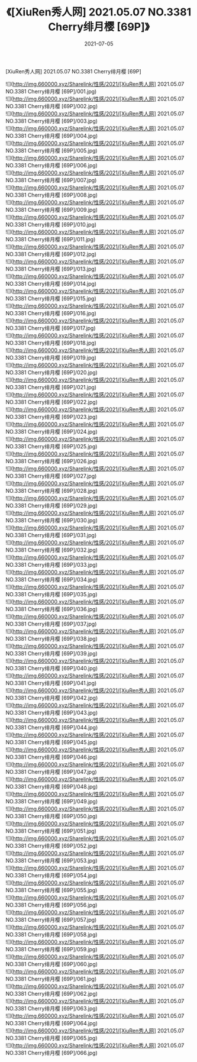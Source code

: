 ﻿---
layout: post
title:  《[XiuRen秀人网] 2021.05.07 NO.3381 Cherry绯月樱 [69P]》
date:   2021-07-05
img: http://img.660000.xyz/Sharelink/性感/2021/[XiuRen秀人网] 2021.05.07 NO.3381 Cherry绯月樱 [69P]/000.jpg
categories: [美女, 清纯, 唯美]
---

[XiuRen秀人网] 2021.05.07 NO.3381 Cherry绯月樱 [69P]

  ![](http://img.660000.xyz/Sharelink/性感/2021/[XiuRen秀人网] 2021.05.07 NO.3381 Cherry绯月樱 [69P]/001.jpg) <br> ![](http://img.660000.xyz/Sharelink/性感/2021/[XiuRen秀人网] 2021.05.07 NO.3381 Cherry绯月樱 [69P]/002.jpg) <br> ![](http://img.660000.xyz/Sharelink/性感/2021/[XiuRen秀人网] 2021.05.07 NO.3381 Cherry绯月樱 [69P]/003.jpg) <br> ![](http://img.660000.xyz/Sharelink/性感/2021/[XiuRen秀人网] 2021.05.07 NO.3381 Cherry绯月樱 [69P]/004.jpg) <br> ![](http://img.660000.xyz/Sharelink/性感/2021/[XiuRen秀人网] 2021.05.07 NO.3381 Cherry绯月樱 [69P]/005.jpg) <br> ![](http://img.660000.xyz/Sharelink/性感/2021/[XiuRen秀人网] 2021.05.07 NO.3381 Cherry绯月樱 [69P]/006.jpg) <br> ![](http://img.660000.xyz/Sharelink/性感/2021/[XiuRen秀人网] 2021.05.07 NO.3381 Cherry绯月樱 [69P]/007.jpg) <br> ![](http://img.660000.xyz/Sharelink/性感/2021/[XiuRen秀人网] 2021.05.07 NO.3381 Cherry绯月樱 [69P]/008.jpg) <br> ![](http://img.660000.xyz/Sharelink/性感/2021/[XiuRen秀人网] 2021.05.07 NO.3381 Cherry绯月樱 [69P]/009.jpg) <br> ![](http://img.660000.xyz/Sharelink/性感/2021/[XiuRen秀人网] 2021.05.07 NO.3381 Cherry绯月樱 [69P]/010.jpg) <br> ![](http://img.660000.xyz/Sharelink/性感/2021/[XiuRen秀人网] 2021.05.07 NO.3381 Cherry绯月樱 [69P]/011.jpg) <br> ![](http://img.660000.xyz/Sharelink/性感/2021/[XiuRen秀人网] 2021.05.07 NO.3381 Cherry绯月樱 [69P]/012.jpg) <br> ![](http://img.660000.xyz/Sharelink/性感/2021/[XiuRen秀人网] 2021.05.07 NO.3381 Cherry绯月樱 [69P]/013.jpg) <br> ![](http://img.660000.xyz/Sharelink/性感/2021/[XiuRen秀人网] 2021.05.07 NO.3381 Cherry绯月樱 [69P]/014.jpg) <br> ![](http://img.660000.xyz/Sharelink/性感/2021/[XiuRen秀人网] 2021.05.07 NO.3381 Cherry绯月樱 [69P]/015.jpg) <br> ![](http://img.660000.xyz/Sharelink/性感/2021/[XiuRen秀人网] 2021.05.07 NO.3381 Cherry绯月樱 [69P]/016.jpg) <br> ![](http://img.660000.xyz/Sharelink/性感/2021/[XiuRen秀人网] 2021.05.07 NO.3381 Cherry绯月樱 [69P]/017.jpg) <br> ![](http://img.660000.xyz/Sharelink/性感/2021/[XiuRen秀人网] 2021.05.07 NO.3381 Cherry绯月樱 [69P]/018.jpg) <br> ![](http://img.660000.xyz/Sharelink/性感/2021/[XiuRen秀人网] 2021.05.07 NO.3381 Cherry绯月樱 [69P]/019.jpg) <br> ![](http://img.660000.xyz/Sharelink/性感/2021/[XiuRen秀人网] 2021.05.07 NO.3381 Cherry绯月樱 [69P]/020.jpg) <br> ![](http://img.660000.xyz/Sharelink/性感/2021/[XiuRen秀人网] 2021.05.07 NO.3381 Cherry绯月樱 [69P]/021.jpg) <br> ![](http://img.660000.xyz/Sharelink/性感/2021/[XiuRen秀人网] 2021.05.07 NO.3381 Cherry绯月樱 [69P]/022.jpg) <br> ![](http://img.660000.xyz/Sharelink/性感/2021/[XiuRen秀人网] 2021.05.07 NO.3381 Cherry绯月樱 [69P]/023.jpg) <br> ![](http://img.660000.xyz/Sharelink/性感/2021/[XiuRen秀人网] 2021.05.07 NO.3381 Cherry绯月樱 [69P]/024.jpg) <br> ![](http://img.660000.xyz/Sharelink/性感/2021/[XiuRen秀人网] 2021.05.07 NO.3381 Cherry绯月樱 [69P]/025.jpg) <br> ![](http://img.660000.xyz/Sharelink/性感/2021/[XiuRen秀人网] 2021.05.07 NO.3381 Cherry绯月樱 [69P]/026.jpg) <br> ![](http://img.660000.xyz/Sharelink/性感/2021/[XiuRen秀人网] 2021.05.07 NO.3381 Cherry绯月樱 [69P]/027.jpg) <br> ![](http://img.660000.xyz/Sharelink/性感/2021/[XiuRen秀人网] 2021.05.07 NO.3381 Cherry绯月樱 [69P]/028.jpg) <br> ![](http://img.660000.xyz/Sharelink/性感/2021/[XiuRen秀人网] 2021.05.07 NO.3381 Cherry绯月樱 [69P]/029.jpg) <br> ![](http://img.660000.xyz/Sharelink/性感/2021/[XiuRen秀人网] 2021.05.07 NO.3381 Cherry绯月樱 [69P]/030.jpg) <br> ![](http://img.660000.xyz/Sharelink/性感/2021/[XiuRen秀人网] 2021.05.07 NO.3381 Cherry绯月樱 [69P]/031.jpg) <br> ![](http://img.660000.xyz/Sharelink/性感/2021/[XiuRen秀人网] 2021.05.07 NO.3381 Cherry绯月樱 [69P]/032.jpg) <br> ![](http://img.660000.xyz/Sharelink/性感/2021/[XiuRen秀人网] 2021.05.07 NO.3381 Cherry绯月樱 [69P]/033.jpg) <br> ![](http://img.660000.xyz/Sharelink/性感/2021/[XiuRen秀人网] 2021.05.07 NO.3381 Cherry绯月樱 [69P]/034.jpg) <br> ![](http://img.660000.xyz/Sharelink/性感/2021/[XiuRen秀人网] 2021.05.07 NO.3381 Cherry绯月樱 [69P]/035.jpg) <br> ![](http://img.660000.xyz/Sharelink/性感/2021/[XiuRen秀人网] 2021.05.07 NO.3381 Cherry绯月樱 [69P]/036.jpg) <br> ![](http://img.660000.xyz/Sharelink/性感/2021/[XiuRen秀人网] 2021.05.07 NO.3381 Cherry绯月樱 [69P]/037.jpg) <br> ![](http://img.660000.xyz/Sharelink/性感/2021/[XiuRen秀人网] 2021.05.07 NO.3381 Cherry绯月樱 [69P]/038.jpg) <br> ![](http://img.660000.xyz/Sharelink/性感/2021/[XiuRen秀人网] 2021.05.07 NO.3381 Cherry绯月樱 [69P]/039.jpg) <br> ![](http://img.660000.xyz/Sharelink/性感/2021/[XiuRen秀人网] 2021.05.07 NO.3381 Cherry绯月樱 [69P]/040.jpg) <br> ![](http://img.660000.xyz/Sharelink/性感/2021/[XiuRen秀人网] 2021.05.07 NO.3381 Cherry绯月樱 [69P]/041.jpg) <br> ![](http://img.660000.xyz/Sharelink/性感/2021/[XiuRen秀人网] 2021.05.07 NO.3381 Cherry绯月樱 [69P]/042.jpg) <br> ![](http://img.660000.xyz/Sharelink/性感/2021/[XiuRen秀人网] 2021.05.07 NO.3381 Cherry绯月樱 [69P]/043.jpg) <br> ![](http://img.660000.xyz/Sharelink/性感/2021/[XiuRen秀人网] 2021.05.07 NO.3381 Cherry绯月樱 [69P]/044.jpg) <br> ![](http://img.660000.xyz/Sharelink/性感/2021/[XiuRen秀人网] 2021.05.07 NO.3381 Cherry绯月樱 [69P]/045.jpg) <br> ![](http://img.660000.xyz/Sharelink/性感/2021/[XiuRen秀人网] 2021.05.07 NO.3381 Cherry绯月樱 [69P]/046.jpg) <br> ![](http://img.660000.xyz/Sharelink/性感/2021/[XiuRen秀人网] 2021.05.07 NO.3381 Cherry绯月樱 [69P]/047.jpg) <br> ![](http://img.660000.xyz/Sharelink/性感/2021/[XiuRen秀人网] 2021.05.07 NO.3381 Cherry绯月樱 [69P]/048.jpg) <br> ![](http://img.660000.xyz/Sharelink/性感/2021/[XiuRen秀人网] 2021.05.07 NO.3381 Cherry绯月樱 [69P]/049.jpg) <br> ![](http://img.660000.xyz/Sharelink/性感/2021/[XiuRen秀人网] 2021.05.07 NO.3381 Cherry绯月樱 [69P]/050.jpg) <br> ![](http://img.660000.xyz/Sharelink/性感/2021/[XiuRen秀人网] 2021.05.07 NO.3381 Cherry绯月樱 [69P]/051.jpg) <br> ![](http://img.660000.xyz/Sharelink/性感/2021/[XiuRen秀人网] 2021.05.07 NO.3381 Cherry绯月樱 [69P]/052.jpg) <br> ![](http://img.660000.xyz/Sharelink/性感/2021/[XiuRen秀人网] 2021.05.07 NO.3381 Cherry绯月樱 [69P]/053.jpg) <br> ![](http://img.660000.xyz/Sharelink/性感/2021/[XiuRen秀人网] 2021.05.07 NO.3381 Cherry绯月樱 [69P]/054.jpg) <br> ![](http://img.660000.xyz/Sharelink/性感/2021/[XiuRen秀人网] 2021.05.07 NO.3381 Cherry绯月樱 [69P]/055.jpg) <br> ![](http://img.660000.xyz/Sharelink/性感/2021/[XiuRen秀人网] 2021.05.07 NO.3381 Cherry绯月樱 [69P]/056.jpg) <br> ![](http://img.660000.xyz/Sharelink/性感/2021/[XiuRen秀人网] 2021.05.07 NO.3381 Cherry绯月樱 [69P]/057.jpg) <br> ![](http://img.660000.xyz/Sharelink/性感/2021/[XiuRen秀人网] 2021.05.07 NO.3381 Cherry绯月樱 [69P]/058.jpg) <br> ![](http://img.660000.xyz/Sharelink/性感/2021/[XiuRen秀人网] 2021.05.07 NO.3381 Cherry绯月樱 [69P]/059.jpg) <br> ![](http://img.660000.xyz/Sharelink/性感/2021/[XiuRen秀人网] 2021.05.07 NO.3381 Cherry绯月樱 [69P]/060.jpg) <br> ![](http://img.660000.xyz/Sharelink/性感/2021/[XiuRen秀人网] 2021.05.07 NO.3381 Cherry绯月樱 [69P]/061.jpg) <br> ![](http://img.660000.xyz/Sharelink/性感/2021/[XiuRen秀人网] 2021.05.07 NO.3381 Cherry绯月樱 [69P]/062.jpg) <br> ![](http://img.660000.xyz/Sharelink/性感/2021/[XiuRen秀人网] 2021.05.07 NO.3381 Cherry绯月樱 [69P]/063.jpg) <br> ![](http://img.660000.xyz/Sharelink/性感/2021/[XiuRen秀人网] 2021.05.07 NO.3381 Cherry绯月樱 [69P]/064.jpg) <br> ![](http://img.660000.xyz/Sharelink/性感/2021/[XiuRen秀人网] 2021.05.07 NO.3381 Cherry绯月樱 [69P]/065.jpg) <br> ![](http://img.660000.xyz/Sharelink/性感/2021/[XiuRen秀人网] 2021.05.07 NO.3381 Cherry绯月樱 [69P]/066.jpg) <br>
